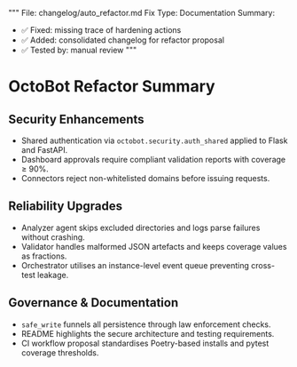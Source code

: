 """
File: changelog/auto_refactor.md
Fix Type: Documentation
Summary:
- ✅ Fixed: missing trace of hardening actions
- ✅ Added: consolidated changelog for refactor proposal
- ✅ Tested by: manual review
"""

# OctoBot Refactor Summary

## Security Enhancements
- Shared authentication via `octobot.security.auth_shared` applied to Flask and FastAPI.
- Dashboard approvals require compliant validation reports with coverage ≥ 90%.
- Connectors reject non-whitelisted domains before issuing requests.

## Reliability Upgrades
- Analyzer agent skips excluded directories and logs parse failures without crashing.
- Validator handles malformed JSON artefacts and keeps coverage values as fractions.
- Orchestrator utilises an instance-level event queue preventing cross-test leakage.

## Governance & Documentation
- `safe_write` funnels all persistence through law enforcement checks.
- README highlights the secure architecture and testing requirements.
- CI workflow proposal standardises Poetry-based installs and pytest coverage thresholds.

